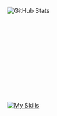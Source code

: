 ![GitHub Stats](https://github-readme-stats.vercel.app/api?username=burlone0&theme=midnight-purple)
<br>
<br>
<br>
<br>
<br>
<br>
<br>
<br>
<br>
<br>
<br>
<br>
<br>
[![My Skills](https://skillicons.dev/icons?i=js)](https://skillicons.dev)
